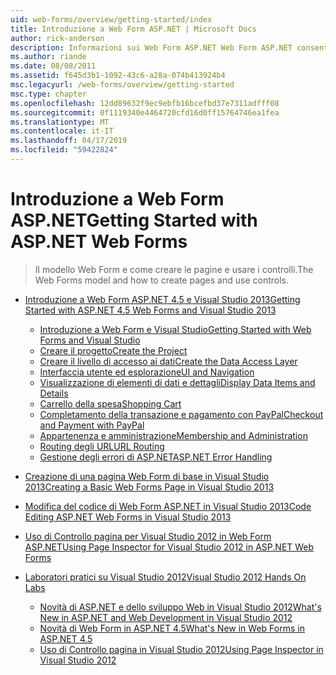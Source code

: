 ```yaml
---
uid: web-forms/overview/getting-started/index
title: Introduzione a Web Form ASP.NET | Microsoft Docs
author: rick-anderson
description: Informazioni sui Web Form ASP.NET Web Form ASP.NET consente di creare siti Web dinamici usando un modello noto di trascinamento e rilascio, basata su eventi. Un'area di progettazione e hund...
ms.author: riande
ms.date: 08/08/2011
ms.assetid: f645d3b1-1092-43c6-a28a-074b413924b4
msc.legacyurl: /web-forms/overview/getting-started
msc.type: chapter
ms.openlocfilehash: 12dd89632f9ec9ebfb16bcefbd37e7311adfff08
ms.sourcegitcommit: 0f1119340e4464720cfd16d0ff15764746ea1fea
ms.translationtype: MT
ms.contentlocale: it-IT
ms.lasthandoff: 04/17/2019
ms.locfileid: "59422824"
---
```

# <a name="getting-started-with-aspnet-web-forms"></a><span data-ttu-id="20f2e-104">Introduzione a Web Form ASP.NET</span><span class="sxs-lookup"><span data-stu-id="20f2e-104">Getting Started with ASP.NET Web Forms</span></span>

> <span data-ttu-id="20f2e-105">Il modello Web Form e come creare le pagine e usare i controlli.</span><span class="sxs-lookup"><span data-stu-id="20f2e-105">The Web Forms model and how to create pages and use controls.</span></span>


- [<span data-ttu-id="20f2e-106">Introduzione a Web Form ASP.NET 4.5 e Visual Studio 2013</span><span class="sxs-lookup"><span data-stu-id="20f2e-106">Getting Started with ASP.NET 4.5 Web Forms and Visual Studio 2013</span></span>](getting-started-with-aspnet-45-web-forms/index.md)

    - [<span data-ttu-id="20f2e-107">Introduzione a Web Form e Visual Studio</span><span class="sxs-lookup"><span data-stu-id="20f2e-107">Getting Started with Web Forms and Visual Studio</span></span>](getting-started-with-aspnet-45-web-forms/introduction-and-overview.md)
    - [<span data-ttu-id="20f2e-108">Creare il progetto</span><span class="sxs-lookup"><span data-stu-id="20f2e-108">Create the Project</span></span>](getting-started-with-aspnet-45-web-forms/create-the-project.md)
    - [<span data-ttu-id="20f2e-109">Creare il livello di accesso ai dati</span><span class="sxs-lookup"><span data-stu-id="20f2e-109">Create the Data Access Layer</span></span>](getting-started-with-aspnet-45-web-forms/create_the_data_access_layer.md)
    - [<span data-ttu-id="20f2e-110">Interfaccia utente ed esplorazione</span><span class="sxs-lookup"><span data-stu-id="20f2e-110">UI and Navigation</span></span>](getting-started-with-aspnet-45-web-forms/ui_and_navigation.md)
    - [<span data-ttu-id="20f2e-111">Visualizzazione di elementi di dati e dettagli</span><span class="sxs-lookup"><span data-stu-id="20f2e-111">Display Data Items and Details</span></span>](getting-started-with-aspnet-45-web-forms/display_data_items_and_details.md)
    - [<span data-ttu-id="20f2e-112">Carrello della spesa</span><span class="sxs-lookup"><span data-stu-id="20f2e-112">Shopping Cart</span></span>](getting-started-with-aspnet-45-web-forms/shopping-cart.md)
    - [<span data-ttu-id="20f2e-113">Completamento della transazione e pagamento con PayPal</span><span class="sxs-lookup"><span data-stu-id="20f2e-113">Checkout and Payment with PayPal</span></span>](getting-started-with-aspnet-45-web-forms/checkout-and-payment-with-paypal.md)
    - [<span data-ttu-id="20f2e-114">Appartenenza e amministrazione</span><span class="sxs-lookup"><span data-stu-id="20f2e-114">Membership and Administration</span></span>](getting-started-with-aspnet-45-web-forms/membership-and-administration.md)
    - [<span data-ttu-id="20f2e-115">Routing degli URL</span><span class="sxs-lookup"><span data-stu-id="20f2e-115">URL Routing</span></span>](getting-started-with-aspnet-45-web-forms/url-routing.md)
    - [<span data-ttu-id="20f2e-116">Gestione degli errori di ASP.NET</span><span class="sxs-lookup"><span data-stu-id="20f2e-116">ASP.NET Error Handling</span></span>](getting-started-with-aspnet-45-web-forms/aspnet-error-handling.md)
- [<span data-ttu-id="20f2e-117">Creazione di una pagina Web Form di base in Visual Studio 2013</span><span class="sxs-lookup"><span data-stu-id="20f2e-117">Creating a Basic Web Forms Page in Visual Studio 2013</span></span>](creating-a-basic-web-forms-page.md)
- [<span data-ttu-id="20f2e-118">Modifica del codice di Web Form ASP.NET in Visual Studio 2013</span><span class="sxs-lookup"><span data-stu-id="20f2e-118">Code Editing ASP.NET Web Forms in Visual Studio 2013</span></span>](code-editing-in-web-forms-pages.md)
- [<span data-ttu-id="20f2e-119">Uso di Controllo pagina per Visual Studio 2012 in Web Form ASP.NET</span><span class="sxs-lookup"><span data-stu-id="20f2e-119">Using Page Inspector for Visual Studio 2012 in ASP.NET Web Forms</span></span>](using-page-inspector-in-a-visual-studio-11-beta-web-forms-project.md)
- [<span data-ttu-id="20f2e-120">Laboratori pratici su Visual Studio 2012</span><span class="sxs-lookup"><span data-stu-id="20f2e-120">Visual Studio 2012 Hands On Labs</span></span>](hands-on-labs/index.md)

    - [<span data-ttu-id="20f2e-121">Novità di ASP.NET e dello sviluppo Web in Visual Studio 2012</span><span class="sxs-lookup"><span data-stu-id="20f2e-121">What's New in ASP.NET and Web Development in Visual Studio 2012</span></span>](hands-on-labs/whats-new-in-aspnet-and-web-development-in-visual-studio-2012.md)
    - [<span data-ttu-id="20f2e-122">Novità di Web Form in ASP.NET 4.5</span><span class="sxs-lookup"><span data-stu-id="20f2e-122">What's New in Web Forms in ASP.NET 4.5</span></span>](hands-on-labs/whats-new-in-web-forms-in-aspnet-45.md)
    - [<span data-ttu-id="20f2e-123">Uso di Controllo pagina in Visual Studio 2012</span><span class="sxs-lookup"><span data-stu-id="20f2e-123">Using Page Inspector in Visual Studio 2012</span></span>](hands-on-labs/using-page-inspector-in-visual-studio-2012.md)

